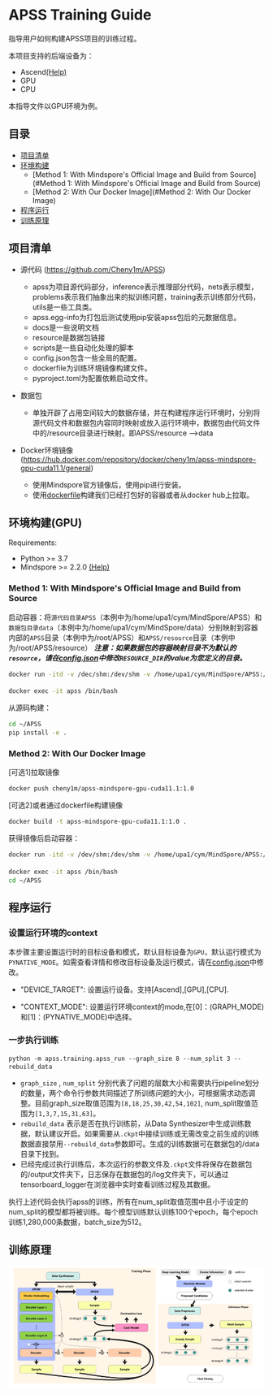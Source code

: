 # APSS Training Guide
指导用户如何构建APSS项目的训练过程。

本项目支持的后端设备为：
  * Ascend[(Help)](https://www.hiascend.com/)
  * GPU
  * CPU

本指导文件以GPU环境为例。

## 目录
- [项目清单](#项目清单)
- [环境构建](#环境构建)
  - [Method 1: With Mindspore's Official Image and Build from Source](#Method 1: With Mindspore's Official Image and Build from Source)
  - [Method 2: With Our Docker Image](#Method 2: With Our Docker Image)
- [程序运行](#程序运行)
- [训练原理](#训练原理)

## 项目清单
  * 源代码 (https://github.com/Cheny1m/APSS)
    - apss为项目源代码部分，inference表示推理部分代码，nets表示模型，problems表示我们抽象出来的拟训练问题，training表示训练部分代码，utils是一些工具类。
    - apss.egg-info为打包后测试使用pip安装apss包后的元数据信息。
    - docs是一些说明文档
    - resource是数据包链接
    -	scripts是一些自动化处理的脚本
    -	config.json包含一些全局的配置。
    - dockerfile为训练环境镜像构建文件。
    -	pyproject.toml为配置依赖启动文件。

  * 数据包 
    - 单独开辟了占用空间较大的数据存储，并在构建程序运行环境时，分别将源代码文件和数据包内容同时映射或放入运行环境中，数据包由代码文件中的/resource目录进行映射。即APSS/resource -->data

  * Docker环境镜像 (https://hub.docker.com/repository/docker/cheny1m/apss-mindspore-gpu-cuda11.1/general)
    - 使用Mindspore官方镜像后，使用pip进行安装。
    - 使用[dockerfile](/dockerfile)构建我们已经打包好的容器或者从docker hub上拉取。

## 环境构建(GPU)
Requirements:  
 - Python >= 3.7
 - Mindspore >= 2.2.0 [(Help)](https://www.mindspore.cn/install)

### Method 1: With Mindspore's Official Image and Build from Source
启动容器：将`源代码目录APSS`（本例中为/home/upa1/cym/MindSpore/APSS）和`数据包目录data`（本例中为/home/upa1/cym/MindSpore/data）分别映射到容器内部的`APSS`目录（本例中为/root/APSS）和`APSS/resource`目录（本例中为/root/APSS/resource）
***注意：如果数据包的容器映射目录不为默认的`resource`，请在[config.json](/config.json)中修改`RESOURCE_DIR`的value为您定义的目录。***
```bash
docker run -itd -v /dec/shm:/dev/shm -v /home/upa1/cym/MindSpore/APSS:/root/APSS -v /home/upa1/cym/MindSpore/data:/root/APSS/resource --name apss --runtime=nvidia swr.cn-south-1.myhuaweicloud.com/mindspore/mindspore-gpu-cuda11.1:2.2.0 /bin/bash

docker exec -it apss /bin/bash
```
从源码构建：
```bash
cd ~/APSS
pip install -e .
```

### Method 2: With Our Docker Image
[可选1]拉取镜像
```bash
docker push cheny1m/apss-mindspore-gpu-cuda11.1:1.0
```
[可选2]或者通过dockerfile构建镜像
```bash
docker build -t apss-mindspore-gpu-cuda11.1:1.0 .
```
获得镜像后启动容器：
```bash
docker run -itd -v /dev/shm:/dev/shm -v /home/upa1/cym/MindSpore/APSS:/root/APSS -v /home/upa1/cym/MindSpore/data:/root/APSS/resource --name apss --runtime=nvidia cheny1m/apss-mindspore-gpu-cuda11.1:1.0 /bin/bash

docker exec -it apss /bin/bash
cd ~/APSS
```

## 程序运行
### 设置运行环境的context
本步骤主要设置运行时的目标设备和模式，默认目标设备为`GPU`，默认运行模式为`PYNATIVE_MODE`。如需查看详情和修改目标设备及运行模式，请在[config.json](/config.json)中修改。
* "DEVICE_TARGET": 设置运行设备。支持[Ascend],[GPU],[CPU].

* "CONTEXT_MODE": 设置运行环境context的mode,在[0]：(GRAPH_MODE)和[1]：(PYNATIVE_MODE)中选择。


### 一步执行训练

```
python -m apss.training.apss_run --graph_size 8 --num_split 3 --rebuild_data
```
* `graph_size` , `num_split` 分别代表了问题的层数大小和需要执行pipeline划分的数量，两个命令行参数共同描述了所训练问题的大小，可根据需求动态调整。目前graph_size取值范围为`[8,18,25,30,42,54,102]`, num_split取值范围为`[1,3,7,15,31,63]`。
* `rebuild_data` 表示是否在执行训练前，从Data Synthesizer中生成训练数据，默认建议开启。如果需要从`.ckpt`中接续训练或无需改变之前生成的训练数据直接禁用`--rebuild_data`参数即可。生成的训练数据可在数据包的/data目录下找到。
* 已经完成过执行训练后，本次运行的参数文件及`.ckpt`文件将保存在数据包的/output文件夹下，日志保存在数据包的/log文件夹下，可以通过tensorboard_logger在浏览器中实时查看训练过程及其数据。

执行上述代码会执行apss的训练，所有在num_split取值范围中且小于设定的num_split的模型都将被训练。每个模型训练默认训练100个epoch，每个epoch训练1,280,000条数据，batch_size为512。

## 训练原理
![The pipeline of APSS.](../docs/apss_pipeline.png)